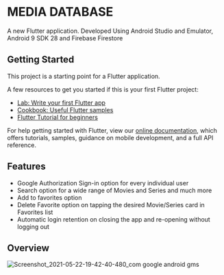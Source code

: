 # MEDIA DATABASE

A new Flutter application.
Developed Using Android Studio and Emulator, Android 9 SDK 28 and Firebase Firestore

## Getting Started

This project is a starting point for a Flutter application.

A few resources to get you started if this is your first Flutter project:

- [Lab: Write your first Flutter app](https://flutter.dev/docs/get-started/codelab)
- [Cookbook: Useful Flutter samples](https://flutter.dev/docs/cookbook)
- [Flutter Tutorial for beginners](https://www.youtube.com/watch?v=1ukSR1GRtMU&list=PL4cUxeGkcC9jLYyp2Aoh6hcWuxFDX6PBJ)

For help getting started with Flutter, view our
[online documentation](https://flutter.dev/docs), which offers tutorials,
samples, guidance on mobile development, and a full API reference.

## Features
 - Google Authorization Sign-in option for every individual user
 - Search option for a wide range of Movies and Series and much more
 - Add to favorites option
 - Delete Favorite option on tapping the desired Movie/Series card in Favorites list
 - Automatic login retention on closing the app and re-opening without logging out

## Overview
 ![Screenshot_2021-05-22-19-42-40-480_com google android gms](https://user-images.githubusercontent.com/77445478/119229491-f3a0e200-bb35-11eb-8282-94f14b3c59e1.jpg)
